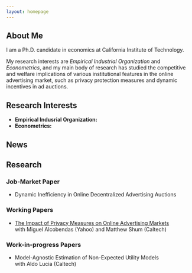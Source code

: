 ```yaml
---
layout: homepage
---
```


## About Me

I am a Ph.D. candidate in economics at California Institute of Technology.

My research interests are *Empirical Industrial Organization* and *Econometrics*, and my main body of research has studied the competitive and welfare implications of various institutional features in the online advertising market, such as privacy protection measures and dynamic incentives in ad auctions.

## Research Interests

- **Empirical Indusrial Organization:**
- **Econometrics:**

## News

## Research
### Job-Market Paper
- Dynamic Inefficiency in Online Decentralized Advertising Auctions
### Working Papers
- [The Impact of Privacy Measures on Online Advertising Markets](https://papers.ssrn.com/sol3/papers.cfm?abstract_id=3782889)
   <br>
   with Miguel Alcobendas (Yahoo) and Matthew Shum (Caltech)
### Work-in-progress Papers
- Model-Agnostic Estimation of Non-Expected Utility Models
   <br>
   with Aldo Lucia (Caltech)
<!-- {% include_relative _includes/publications.md %} -->

<!-- {% include_relative _includes/services.md %} -->
